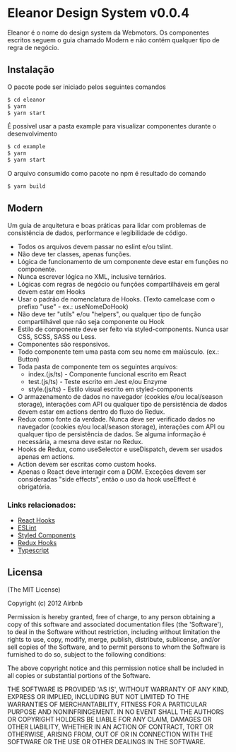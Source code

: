 # Eleanor Design System v0.0.4

Eleanor é o nome do design system da Webmotors. Os componentes escritos seguem o guia chamado Modern e não contém qualquer tipo de regra de negócio.

## Instalação

O pacote pode ser iniciado pelos seguintes comandos
```sh
$ cd eleanor
$ yarn
$ yarn start
```
É possível usar a pasta example para visualizar componentes durante o desenvolvimento
```sh
$ cd example
$ yarn
$ yarn start
```
O arquivo consumido como pacote no npm é resultado do comando

```sh
$ yarn build
```


## Modern

Um guia de arquitetura e boas práticas para lidar com problemas de consistência de dados, performance e legibilidade de código.


* Todos os arquivos devem passar no eslint e/ou tslint.
* Não deve ter classes, apenas funções.
* Lógica de funcionamento de um componente deve estar em funções no componente.
*  Nunca escrever lógica no XML, inclusive ternários.
*  Lógicas com regras de negócio ou funções compartilháveis em geral devem estar em Hooks
*  Usar o padrão de nomenclatura de Hooks. (Texto camelcase com o prefixo "use" - ex.: useNomeDoHook)
*  Não deve ter "utils" e/ou "helpers", ou qualquer tipo de função compartilhável que não seja componente ou Hook
*  Estilo de componente deve ser feito via styled-components. Nunca usar CSS, SCSS, SASS ou Less.
*  Componentes são responsivos.
*  Todo componente tem uma pasta com seu nome em maiúsculo. (ex.: Button)
*  Toda pasta de componente tem os seguintes arquivos:
    *  index.(js/ts) - Componente funcional escrito em React
    *  test.(js/ts)  - Teste escrito em Jest e/ou Enzyme
    *  style.(js/ts) - Estilo visual escrito em styled-components
*  O armazenamento de dados no navegador (cookies e/ou local/season storage), interações com API ou qualquer tipo de persistência de dados devem estar em actions dentro do fluxo do Redux.
*  Redux como fonte da verdade. Nunca deve ser verificado dados no navegador (cookies e/ou local/season storage), interações com API ou qualquer tipo de persistência de dados. Se alguma informação é necessária, a mesma deve estar no Redux.
*  Hooks de Redux, como useSelector e useDispatch, devem ser usados apenas em actions.
*  Action devem ser escritas como custom hooks.
*  Apenas o React deve interagir com a DOM. Exceções devem ser consideradas "side effects", então o uso da hook useEffect é obrigatória.

### Links relacionados:

* [React Hooks]
* [ESLint]
* [Styled Components]
* [Redux Hooks]
* [Typescript]

## Licensa
(The MIT License)

Copyright (c) 2012 Airbnb

Permission is hereby granted, free of charge, to any person obtaining a copy of this software and associated documentation files (the 'Software'), to deal in the Software without restriction, including without limitation the rights to use, copy, modify, merge, publish, distribute, sublicense, and/or sell copies of the Software, and to permit persons to whom the Software is furnished to do so, subject to the following conditions:

The above copyright notice and this permission notice shall be included in all copies or substantial portions of the Software.

THE SOFTWARE IS PROVIDED 'AS IS', WITHOUT WARRANTY OF ANY KIND, EXPRESS OR IMPLIED, INCLUDING BUT NOT LIMITED TO THE WARRANTIES OF MERCHANTABILITY, FITNESS FOR A PARTICULAR PURPOSE AND NONINFRINGEMENT. IN NO EVENT SHALL THE AUTHORS OR COPYRIGHT HOLDERS BE LIABLE FOR ANY CLAIM, DAMAGES OR OTHER LIABILITY, WHETHER IN AN ACTION OF CONTRACT, TORT OR OTHERWISE, ARISING FROM, OUT OF OR IN CONNECTION WITH THE SOFTWARE OR THE USE OR OTHER DEALINGS IN THE SOFTWARE.

[React Hooks]: <https://pt-br.reactjs.org/docs/hooks-intro.html>
[ESLint]: <https://eslint.org/docs/rules/>
[Styled Components]: <https://styled-components.com/>
[Redux Hooks]: <https://react-redux.js.org/next/api/hooks>
[Typescript]: <https://typescriptlang.org/>
